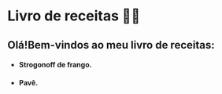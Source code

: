 # Livro de receitas :man_cook:

## Olá!Bem-vindos ao meu livro de receitas:

- #### Strogonoff de frango.
- #### Pavê.

